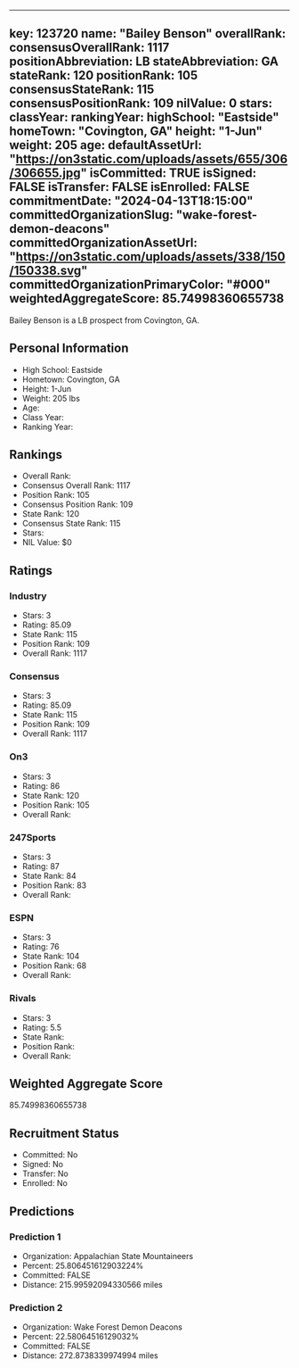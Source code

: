 ---
  key: 123720
  name: "Bailey Benson"
  overallRank: 
  consensusOverallRank: 1117
  positionAbbreviation: LB
  stateAbbreviation: GA
  stateRank: 120
  positionRank: 105
  consensusStateRank: 115
  consensusPositionRank: 109
  nilValue: 0
  stars: 
  classYear: 
  rankingYear: 
  highSchool: "Eastside"
  homeTown: "Covington, GA"
  height: "1-Jun"
  weight: 205
  age: 
  defaultAssetUrl: "https://on3static.com/uploads/assets/655/306/306655.jpg"
  isCommitted: TRUE
  isSigned: FALSE
  isTransfer: FALSE
  isEnrolled: FALSE
  commitmentDate: "2024-04-13T18:15:00"
  committedOrganizationSlug: "wake-forest-demon-deacons"
  committedOrganizationAssetUrl: "https://on3static.com/uploads/assets/338/150/150338.svg"
  committedOrganizationPrimaryColor: "#000"
  weightedAggregateScore: 85.74998360655738
  ---
  
  Bailey Benson is a LB prospect from Covington, GA.
  
  ## Personal Information
  - High School: Eastside
  - Hometown: Covington, GA
  - Height: 1-Jun
  - Weight: 205 lbs
  - Age: 
  - Class Year: 
  - Ranking Year: 
  
  ## Rankings
  - Overall Rank: 
  - Consensus Overall Rank: 1117
  - Position Rank: 105
  - Consensus Position Rank: 109
  - State Rank: 120
  - Consensus State Rank: 115
  - Stars: 
  - NIL Value: $0
  
  ## Ratings
  
  ### Industry
  - Stars: 3
  - Rating: 85.09
  - State Rank: 115
  - Position Rank: 109
  - Overall Rank: 1117
  
  ### Consensus
  - Stars: 3
  - Rating: 85.09
  - State Rank: 115
  - Position Rank: 109
  - Overall Rank: 1117
  
  ### On3
  - Stars: 3
  - Rating: 86
  - State Rank: 120
  - Position Rank: 105
  - Overall Rank: 
  
  ### 247Sports
  - Stars: 3
  - Rating: 87
  - State Rank: 84
  - Position Rank: 83
  - Overall Rank: 
  
  ### ESPN
  - Stars: 3
  - Rating: 76
  - State Rank: 104
  - Position Rank: 68
  - Overall Rank: 
  
  ### Rivals
  - Stars: 3
  - Rating: 5.5
  - State Rank: 
  - Position Rank: 
  - Overall Rank: 
  
  ## Weighted Aggregate Score
  85.74998360655738
  
  ## Recruitment Status
  - Committed: No
  - Signed: No
  - Transfer: No
  - Enrolled: No
  
  
  
  ## Predictions
  
  ### Prediction 1
  - Organization: Appalachian State Mountaineers
  - Percent: 25.806451612903224%
  - Committed: FALSE
  - Distance: 215.99592094330566 miles
  
  ### Prediction 2
  - Organization: Wake Forest Demon Deacons
  - Percent: 22.58064516129032%
  - Committed: FALSE
  - Distance: 272.8738339974994 miles
  